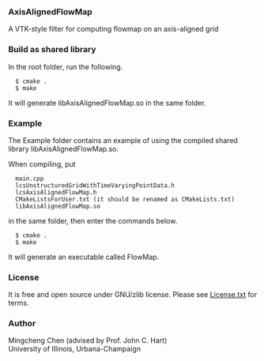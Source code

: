 ### AxisAlignedFlowMap

A VTK-style filter for computing flowmap on an axis-aligned grid

### Build as shared library

In the root folder, run the following.

      $ cmake .
      $ make

It will generate libAxisAlignedFlowMap.so in the same folder.

### Example

The Example folder contains an example of using the compiled shared library libAxisAlignedFlowMap.so.

When compiling, put

      main.cpp
      lcsUnstructuredGridWithTimeVaryingPointData.h
      lcsAxisAlignedFlowMap.h
      CMakeListsForUser.txt (it should be renamed as CMakeLists.txt)
      libAxisAlignedFlowMap.so

in the same folder, then enter the commands below.

      $ cmake .
      $ make

It will generate an executable called FlowMap.

### License

It is free and open source under GNU/zlib license. Please see [License.txt](https://github.com/linyufly/AxisAlignedFlowMap/blob/master/license.txt) for terms.

### Author
Mingcheng Chen (advised by Prof. John C. Hart)  
University of Illinois, Urbana-Champaign
